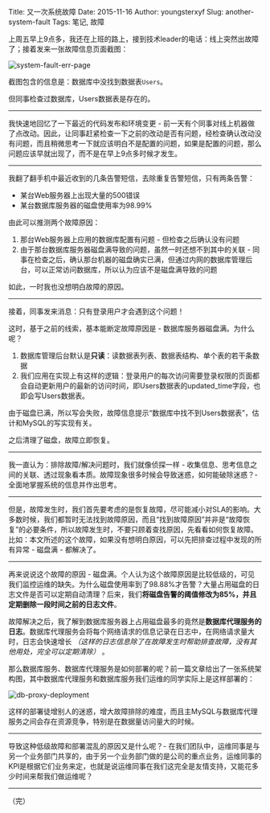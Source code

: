Title: 又一次系统故障
Date: 2015-11-16
Author: youngsterxyf
Slug: another-system-fault
Tags: 笔记, 故障

上周五早上9点多，我还在上班的路上，接到技术leader的电话：线上突然出故障了；接着发来一张故障信息页面截图：

![system-fault-err-page](https://raw.githubusercontent.com/youngsterxyf/youngsterxyf.github.com/master/assets/uploads/pics/system-fault-err-page.png)

截图包含的信息是：数据库中没找到数据表`Users`。

但同事检查过数据库，Users数据表是存在的。

------

我快速地回忆了一下最近的代码发布和环境变更 - 前一天有个同事对线上机器做了点改动。因此，让同事赶紧检查一下之前的改动是否有问题，经检查确认改动没有问题，而且稍微思考一下就应该明白不是配置的问题，如果是配置的问题，那么问题应该早就出现了，而不是在早上9点多时候才发生。

------

我翻了翻手机中最近收到的几条告警短信，去除重复告警短信，只有两条告警：

- 某台Web服务器上出现大量的500错误
- 某台数据库服务器的磁盘使用率为98.99%

由此可以推测两个故障原因：

1. 那台Web服务器上应用的数据库配置有问题 - 但检查之后确认没有问题
2. 由于那台数据库服务器磁盘满导致的问题，虽然一时还想不到其中的关联 - 同事在检查之后，确认那台机器的磁盘确实已满，但通过内网的数据库管理后台，可以正常访问数据库，所以认为应该不是磁盘满导致的问题

如此，一时我也没想明白故障的原因。

------

接着，同事发来消息：只有登录用户才会遇到这个问题！

这时，基于之前的线索，基本能断定故障原因是 - 数据库服务器磁盘满。为什么呢？

1. 数据库管理后台默认是**只读**：读数据表列表、数据表结构、单个表的若干条数据
2. 我们应用在实现上有这样的逻辑：登录用户的每次访问需要登录权限的页面都会自动更新用户的最新的访问时间，即Users数据表的updated_time字段，也即会写Users数据表。

由于磁盘已满，所以写会失败，故障信息提示“数据库中找不到Users数据表”，估计和MySQL的写实现有关。

之后清理了磁盘，故障立即恢复。

------

我一直认为：排除故障/解决问题时，我们就像侦探一样 - 收集信息、思考信息之间的关联、透过现象看本质。故障现象很多时候会导致迷惑，如何能破除迷惑？- 全面地掌握系统的信息并作出思考。

------

但是，故障发生时，我们首先要考虑的是恢复故障，尽可能减小对SLA的影响。大多数时候，我们都暂时无法找到故障原因，而且“找到故障原因”并非是“故障恢复”的必要条件，所以故障发生时，不要只顾着查找原因，先看看如何恢复故障。比如：本文所述的这个故障，如果没有想明白原因，可以先把排查过程中发现的所有异常 - 磁盘满 - 都解决了。

------

再来说说这个故障的原因 - 磁盘满。个人认为这个故障原因是比较低级的，可见我们监控运维的缺失。为什么磁盘使用率到了98.88%才告警？大量占用磁盘的日志文件是否可以定期自动清理？后来，我们**将磁盘告警的阈值修改为85%，并且定期删除一段时间之前的日志文件**。

故障解决之后，我了解到数据库服务器上占用磁盘最多的竟然是**数据库代理服务的日志**。数据库代理服务会将每个网络请求的信息记录在日志中，在网络请求量大时，日志会快速增长 *（这样的日志信息除了在故障发生时帮助排查故障，没有其他用处，完全可以定期清除）* 。

那么数据库服务、数据库代理服务是如何部署的呢？前一篇文章给出了一张系统架构图，其中数据库代理服务和数据库服务我们运维的同学实际上是这样部署的：

![db-proxy-deployment](https://raw.githubusercontent.com/youngsterxyf/youngsterxyf.github.com/master/assets/uploads/pics/db-proxy-deployment.png)

这样的部署徒增别人的迷惑，增大故障排除的难度，而且主MySQL与数据库代理服务之间会存在资源竞争，特别是在数据量访问量大的时候。

------

导致这种低级故障和部署混乱的原因又是什么呢？- 在我们团队中，运维同事是与另一个业务部门共享的，由于另一个业务部门做的是公司的重点业务，运维同事的KPI是根据它们业务来定，也就是说运维同事在我们这完全是友情支持，又能花多少时间来帮我们做运维呢？

------

（完）


